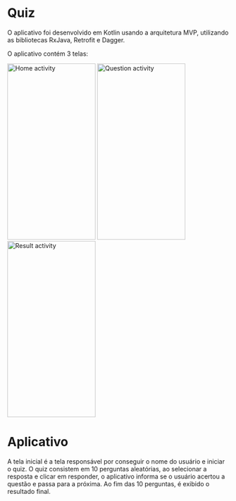 # Quiz

O aplicativo foi desenvolvido em Kotlin usando a arquitetura MVP, utilizando as bibliotecas RxJava, Retrofit e Dagger.

O aplicativo contém 3 telas:

<p>
<img src="https://i.imgur.com/zCRE6ea.jpg" alt="Home activity" width="200" height="400">
<img src="https://i.imgur.com/zDciUeF.jpg" alt="Question activity" width="200" height="400">
<img src="https://i.imgur.com/RNiaC44.jpg" alt="Result activity" width="200" height="400">
</p>

# Aplicativo

A tela inicial é a tela responsável por conseguir o nome do usuário e iniciar o quiz.
O quiz consistem em 10 perguntas aleatórias, ao selecionar a resposta e clicar em responder, o aplicativo informa se o usuário acertou a questão e passa para a próxima. Ao fim das 10 perguntas, é exibido o resultado final.
